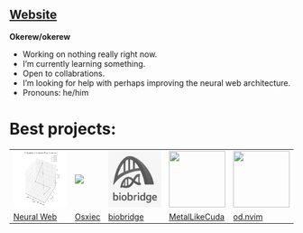 ## [Website](https://okral.surge.sh)

**Okerew/okerew**

- Working on nothing really right now.
- I’m currently learning something.
- Open to collabrations.
- I’m looking for help with perhaps improving the neural web architecture.
- Pronouns: he/him

# Best projects:
<table>
  <tr>
    <td><img src="https://github.com/Okerew/Neural-Web/raw/main/neuron_connections_3d.png" width="100px" height="100px"></td>
    <td><img src="https://github.com/user-attachments/assets/d45e77d8-9532-482f-b4f6-874a301f4916" witdh="100px" height="100px"></td>
    <td><img src="https://raw.githubusercontent.com/Okerew/biobridge/refs/heads/main/biobridge.png" witdh="100px" height="100px"></td>
    <td><img src="https://avatars.githubusercontent.com/u/205430952?s=200&v=4" width="100px" height="100px"></td>
    <td><img src="https://github.com/Okerew/od.nvim/blob/main/od.png?raw=true" width="100px" height="100px"></td>
  </tr>
  <tr>
    <td><a href="https://github.com/Okerew/Neural-Web">Neural Web</a></td>
    <td><a href="https://github.com/Okerew/osxiec">Osxiec</a></td>
    <td><a href="https://github.com/Okerew/biobridge">biobridge</a></td>
    <td><a href="https://github.com/MetalLikeCuda">MetalLikeCuda</a></td>
    <td><a href="https://github.com/Okerew/od.nvim">od.nvim</a></td>
  </tr>
</table>
